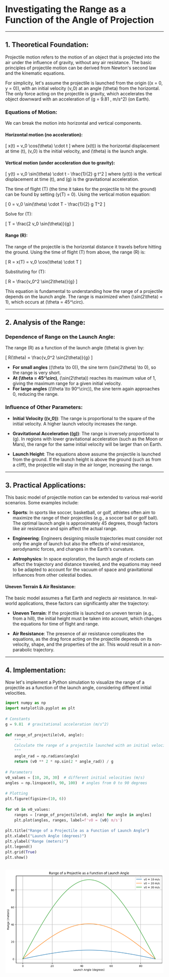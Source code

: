 # Investigating the Range as a Function of the Angle of Projection

---

## 1. Theoretical Foundation:

Projectile motion refers to the motion of an object that is projected into the air under the influence of gravity, without any air resistance. The basic principles of projectile motion can be derived from Newton's second law and the kinematic equations.

For simplicity, let's assume the projectile is launched from the origin \((x = 0, y = 0)\), with an initial velocity \(v_0\) at an angle \(\theta\) from the horizontal. The only force acting on the projectile is gravity, which accelerates the object downward with an acceleration of \(g = 9.81 \, m/s^2\) (on Earth).

### Equations of Motion:

We can break the motion into horizontal and vertical components. 

#### Horizontal motion (no acceleration):
\[
x(t) = v_0 \cos(\theta) \cdot t
\]
where \(x(t)\) is the horizontal displacement at time \(t\), \(v_0\) is the initial velocity, and \(\theta\) is the launch angle.

#### Vertical motion (under acceleration due to gravity):
\[
y(t) = v_0 \sin(\theta) \cdot t - \frac{1}{2} g t^2
\]
where \(y(t)\) is the vertical displacement at time \(t\), and \(g\) is the gravitational acceleration.

The time of flight \(T\) (the time it takes for the projectile to hit the ground) can be found by setting \(y(T) = 0\). Using the vertical motion equation:

\[
0 = v_0 \sin(\theta) \cdot T - \frac{1}{2} g T^2
\]

Solve for \(T\):

\[
T = \frac{2 v_0 \sin(\theta)}{g}
\]

#### Range (R):
The range of the projectile is the horizontal distance it travels before hitting the ground. Using the time of flight \(T\) from above, the range \(R\) is:

\[
R = x(T) = v_0 \cos(\theta) \cdot T
\]

Substituting for \(T\):

\[
R = \frac{v_0^2 \sin(2\theta)}{g}
\]

This equation is fundamental to understanding how the range of a projectile depends on the launch angle. The range is maximized when \(\sin(2\theta) = 1\), which occurs at \(\theta = 45^\circ\).

---

## 2. Analysis of the Range:

### Dependence of Range on the Launch Angle:
The range \(R\) as a function of the launch angle \(\theta\) is given by:

\[
R(\theta) = \frac{v_0^2 \sin(2\theta)}{g}
\]

- **For small angles** (\(\theta \to 0\)), the sine term \(\sin(2\theta) \to 0\), so the range is very short.
- **At \(\theta = 45^\circ\)**, \(\sin(2\theta)\) reaches its maximum value of 1, giving the maximum range for a given initial velocity.
- **For large angles** (\(\theta \to 90^\circ\)), the sine term again approaches 0, reducing the range.

### Influence of Other Parameters:

- **Initial Velocity (\(v_0\))**: The range is proportional to the square of the initial velocity. A higher launch velocity increases the range.
  
- **Gravitational Acceleration (\(g\))**: The range is inversely proportional to \(g\). In regions with lower gravitational acceleration (such as the Moon or Mars), the range for the same initial velocity will be larger than on Earth.

- **Launch Height**: The equations above assume the projectile is launched from the ground. If the launch height is above the ground (such as from a cliff), the projectile will stay in the air longer, increasing the range.

---

## 3. Practical Applications:

This basic model of projectile motion can be extended to various real-world scenarios. Some examples include:

- **Sports**: In sports like soccer, basketball, or golf, athletes often aim to maximize the range of their projectiles (e.g., a soccer ball or golf ball). The optimal launch angle is approximately 45 degrees, though factors like air resistance and spin affect the actual range.
  
- **Engineering**: Engineers designing missile trajectories must consider not only the angle of launch but also the effects of wind resistance, aerodynamic forces, and changes in the Earth's curvature.

- **Astrophysics**: In space exploration, the launch angle of rockets can affect the trajectory and distance traveled, and the equations may need to be adapted to account for the vacuum of space and gravitational influences from other celestial bodies.

#### Uneven Terrain & Air Resistance:
The basic model assumes a flat Earth and neglects air resistance. In real-world applications, these factors can significantly alter the trajectory:

- **Uneven Terrain**: If the projectile is launched on uneven terrain (e.g., from a hill), the initial height must be taken into account, which changes the equations for time of flight and range.
  
- **Air Resistance**: The presence of air resistance complicates the equations, as the drag force acting on the projectile depends on its velocity, shape, and the properties of the air. This would result in a non-parabolic trajectory.

---

## 4. Implementation:

Now let's implement a Python simulation to visualize the range of a projectile as a function of the launch angle, considering different initial velocities.

```python
import numpy as np
import matplotlib.pyplot as plt

# Constants
g = 9.81  # gravitational acceleration (m/s^2)

def range_of_projectile(v0, angle):
    """
    Calculate the range of a projectile launched with an initial velocity `v0` at an angle `angle`.
    """
    angle_rad = np.radians(angle)
    return (v0 ** 2 * np.sin(2 * angle_rad)) / g

# Parameters
v0_values = [10, 20, 30]  # different initial velocities (m/s)
angles = np.linspace(0, 90, 100)  # angles from 0 to 90 degrees

# Plotting
plt.figure(figsize=(10, 6))

for v0 in v0_values:
    ranges = [range_of_projectile(v0, angle) for angle in angles]
    plt.plot(angles, ranges, label=f'v0 = {v0} m/s')

plt.title("Range of a Projectile as a Function of Launch Angle")
plt.xlabel("Launch Angle (degrees)")
plt.ylabel("Range (meters)")
plt.legend()
plt.grid(True)
plt.show()



```

![alt text](image1.png)
